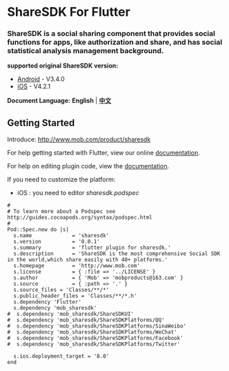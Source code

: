 # ShareSDK For Flutter
### ShareSDK is a social sharing component that provides social functions for apps, like authorization and share, and has social statistical analysis management background.

**supported original ShareSDK version:**

- [Android](https://github.com/MobClub/ShareSDK-for-Android) - V3.4.0
- [iOS](https://github.com/MobClub/ShareSDK-for-iOS) - V4.2.1

**Document Language:** **English** | **[中文](README_CN.md)**

## Getting Started

Introduce: http://www.mob.com/product/sharesdk

For help getting started with Flutter, view our online
[documentation](https://flutter.io/).

For help on editing plugin code, view the [documentation](https://flutter.io/developing-packages/#edit-plugin-package).

If you need to customize the platform:
- iOS : you need to editor *sharesdk.podspec*

```
#
# To learn more about a Podspec see http://guides.cocoapods.org/syntax/podspec.html
#
Pod::Spec.new do |s|
  s.name             = 'sharesdk'
  s.version          = '0.0.1'
  s.summary          = 'flutter plugin for sharesdk.'
  s.description      = 'ShareSDK is the most comprehensive Social SDK in the world,which share easily with 40+ platforms.'
  s.homepage         = 'http://www.mob.com'
  s.license          = { :file => '../LICENSE' }
  s.author           = { 'Mob' => 'mobproducts@163.com' }
  s.source           = { :path => '.' }
  s.source_files = 'Classes/**/*'
  s.public_header_files = 'Classes/**/*.h'
  s.dependency 'Flutter'
  s.dependency 'mob_sharesdk'
#  s.dependency 'mob_sharesdk/ShareSDKUI'
#  s.dependency 'mob_sharesdk/ShareSDKPlatforms/QQ'
#  s.dependency 'mob_sharesdk/ShareSDKPlatforms/SinaWeibo'
#  s.dependency 'mob_sharesdk/ShareSDKPlatforms/WeChat'
#  s.dependency 'mob_sharesdk/ShareSDKPlatforms/Facebook'
#  s.dependency 'mob_sharesdk/ShareSDKPlatforms/Twitter'
  
  s.ios.deployment_target = '8.0'
end
```